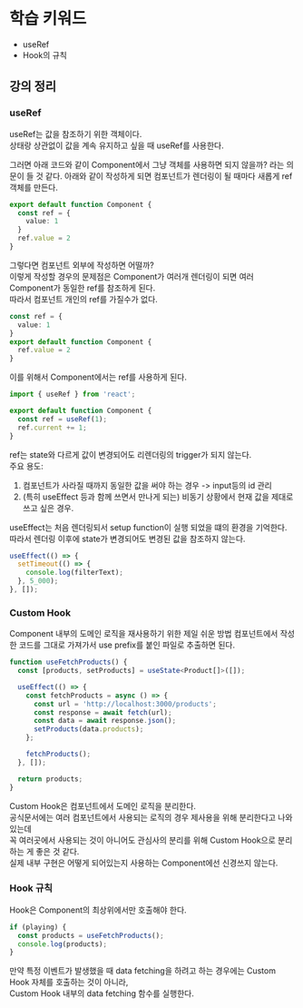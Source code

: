 # 학습 키워드

- useRef
- Hook의 규칙

## 강의 정리

### useRef

useRef는 값을 참조하기 위한 객체이다.  
상태랑 상관없이 값을 계속 유지하고 싶을 때 useRef를 사용한다.

그러면 아래 코드와 같이 Component에서 그냥 객체를 사용하면 되지 않을까? 라는 의문이 들 것 같다.
아래와 같이 작성하게 되면 컴포넌트가 렌더링이 될 때마다 새롭게 ref 객체를 만든다.

```ts
export default function Component {
  const ref = {
    value: 1
  }
  ref.value = 2
}
```

그렇다면 컴포넌트 외부에 작성하면 어떨까?  
이렇게 작성할 경우의 문제점은 Component가 여러개 렌더링이 되면 여러 Component가 동일한 ref를 참조하게 된다.  
따라서 컴포넌트 개인의 ref를 가질수가 없다.

```ts
const ref = {
  value: 1
}
export default function Component {
  ref.value = 2
}
```

이를 위해서 Component에서는 ref를 사용하게 된다.

```ts
import { useRef } from 'react';

export default function Component {
  const ref = useRef(1);
  ref.current += 1;
}
```

ref는 state와 다르게 값이 변경되어도 리렌더링의 trigger가 되지 않는다.  
주요 용도:

1. 컴포넌트가 사라질 때까지 동일한 값을 써야 하는 경우 -> input등의 id 관리
2. (특히 useEffect 등과 함께 쓰면서 만나게 되는) 비동기 상황에서 현재 값을 제대로 쓰고 싶은 경우.

useEffect는 처음 렌더링되서 setup function이 실행 되었을 떄의 환경을 기억한다.  
따라서 렌더링 이후에 state가 변경되어도 변경된 값을 참조하지 않는다.

```ts
useEffect(() => {
  setTimeout(() => {
    console.log(filterText);
  }, 5_000);
}, []);
```

### Custom Hook

Component 내부의 도메인 로직을 재사용하기 위한 제일 쉬운 방법
컴포넌트에서 작성한 코드를 그대로 가져가서 use prefix를 붙인 파일로 추출하면 된다.

```ts
function useFetchProducts() {
  const [products, setProducts] = useState<Product[]>([]);

  useEffect(() => {
    const fetchProducts = async () => {
      const url = 'http://localhost:3000/products';
      const response = await fetch(url);
      const data = await response.json();
      setProducts(data.products);
    };

    fetchProducts();
  }, []);

  return products;
}
```

Custom Hook은 컴포넌트에서 도메인 로직을 분리한다.  
공식문서에는 여러 컴포넌트에서 사용되는 로직의 경우 제사용을 위해 분리한다고 나와있는데  
꼭 여러곳에서 사용되는 것이 아니어도 관심사의 분리를 위해 Custom Hook으로 분리하는 게 좋은 것 같다.  
실제 내부 구현은 어떻게 되어있는지 사용하는 Component에선 신경쓰지 않는다.

### Hook 규칙

Hook은 Component의 최상위에서만 호출해야 한다.

```ts
if (playing) {
  const products = useFetchProducts();
  console.log(products);
}
```

만약 특정 이벤트가 발생했을 때 data fetching을 하려고 하는 경우에는 Custom Hook 자체를 호출하는 것이 아니라,  
Custom Hook 내부의 data fetching 함수를 실행한다.
